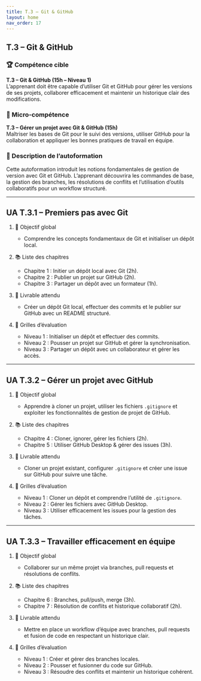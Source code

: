 ```yaml
---
title: T.3 – Git & GitHub
layout: home
nav_order: 17
---
```


## T.3 – Git & GitHub

### 🏆 Compétence cible
**T.3 – Git & GitHub (15h – Niveau 1)**  
L’apprenant doit être capable d’utiliser Git et GitHub pour gérer les versions de ses projets, collaborer efficacement et maintenir un historique clair des modifications.

### 🧩 Micro-compétence
**T.3 – Gérer un projet avec Git & GitHub (15h)**  
Maîtriser les bases de Git pour le suivi des versions, utiliser GitHub pour la collaboration et appliquer les bonnes pratiques de travail en équipe.

### 📝 Description de l’autoformation
Cette autoformation introduit les notions fondamentales de gestion de version avec Git et GitHub. L’apprenant découvrira les commandes de base, la gestion des branches, les résolutions de conflits et l’utilisation d’outils collaboratifs pour un workflow structuré.

---

## UA T.3.1 – Premiers pas avec Git

1. 🎯 Objectif global

   * Comprendre les concepts fondamentaux de Git et initialiser un dépôt local.

2. 📚 Liste des chapitres

   * Chapitre 1 : Initier un dépôt local avec Git (2h).
   * Chapitre 2 : Publier un projet sur GitHub (2h).
   * Chapitre 3 : Partager un dépôt avec un formateur (1h).

3. 📄 Livrable attendu

   * Créer un dépôt Git local, effectuer des commits et le publier sur GitHub avec un README structuré.

4. 🧪 Grilles d’évaluation

   * Niveau 1 : Initialiser un dépôt et effectuer des commits.
   * Niveau 2 : Pousser un projet sur GitHub et gérer la synchronisation.
   * Niveau 3 : Partager un dépôt avec un collaborateur et gérer les accès.

---

## UA T.3.2 – Gérer un projet avec GitHub

1. 🎯 Objectif global

   * Apprendre à cloner un projet, utiliser les fichiers `.gitignore` et exploiter les fonctionnalités de gestion de projet de GitHub.

2. 📚 Liste des chapitres

   * Chapitre 4 : Cloner, ignorer, gérer les fichiers (2h).
   * Chapitre 5 : Utiliser GitHub Desktop & gérer des issues (3h).

3. 📄 Livrable attendu

   * Cloner un projet existant, configurer `.gitignore` et créer une issue sur GitHub pour suivre une tâche.

4. 🧪 Grilles d’évaluation

   * Niveau 1 : Cloner un dépôt et comprendre l’utilité de `.gitignore`.
   * Niveau 2 : Gérer les fichiers avec GitHub Desktop.
   * Niveau 3 : Utiliser efficacement les issues pour la gestion des tâches.

---

## UA T.3.3 – Travailler efficacement en équipe

1. 🎯 Objectif global

   * Collaborer sur un même projet via branches, pull requests et résolutions de conflits.

2. 📚 Liste des chapitres

   * Chapitre 6 : Branches, pull/push, merge (3h).
   * Chapitre 7 : Résolution de conflits et historique collaboratif (2h).

3. 📄 Livrable attendu

   * Mettre en place un workflow d’équipe avec branches, pull requests et fusion de code en respectant un historique clair.

4. 🧪 Grilles d’évaluation

   * Niveau 1 : Créer et gérer des branches locales.
   * Niveau 2 : Pousser et fusionner du code sur GitHub.
   * Niveau 3 : Résoudre des conflits et maintenir un historique cohérent.
